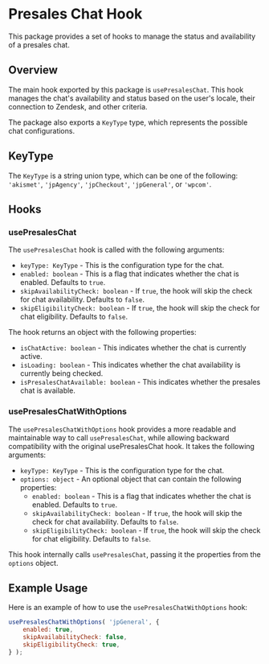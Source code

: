 # Presales Chat Hook

This package provides a set of hooks to manage the status and availability of a presales chat.

## Overview

The main hook exported by this package is `usePresalesChat`. This hook manages the chat's availability and status based on the user's locale, their connection to Zendesk, and other criteria.

The package also exports a `KeyType` type, which represents the possible chat configurations.

## KeyType

The `KeyType` is a string union type, which can be one of the following: `'akismet'`, `'jpAgency'`, `'jpCheckout'`, `'jpGeneral'`, or `'wpcom'`.

## Hooks

### usePresalesChat

The `usePresalesChat` hook is called with the following arguments:

- `keyType: KeyType` - This is the configuration type for the chat.
- `enabled: boolean` - This is a flag that indicates whether the chat is enabled. Defaults to `true`.
- `skipAvailabilityCheck: boolean` - If `true`, the hook will skip the check for chat availability. Defaults to `false`.
- `skipEligibilityCheck: boolean` - If `true`, the hook will skip the check for chat eligibility. Defaults to `false`.

The hook returns an object with the following properties:

- `isChatActive: boolean` - This indicates whether the chat is currently active.
- `isLoading: boolean` - This indicates whether the chat availability is currently being checked.
- `isPresalesChatAvailable: boolean` - This indicates whether the presales chat is available.

### usePresalesChatWithOptions

The `usePresalesChatWithOptions` hook provides a more readable and maintainable way to call `usePresalesChat`, while allowing backward compatibility with the original usePresalesChat hook. It takes the following arguments:

- `keyType: KeyType` - This is the configuration type for the chat.
- `options: object` - An optional object that can contain the following properties:
  - `enabled: boolean` - This is a flag that indicates whether the chat is enabled. Defaults to `true`.
  - `skipAvailabilityCheck: boolean` - If `true`, the hook will skip the check for chat availability. Defaults to `false`.
  - `skipEligibilityCheck: boolean` - If `true`, the hook will skip the check for chat eligibility. Defaults to `false`.

This hook internally calls `usePresalesChat`, passing it the properties from the `options` object.

## Example Usage

Here is an example of how to use the `usePresalesChatWithOptions` hook:

```javascript
usePresalesChatWithOptions( 'jpGeneral', {
	enabled: true,
	skipAvailabilityCheck: false,
	skipEligibilityCheck: true,
} );
```
